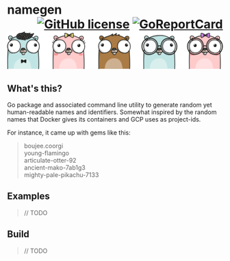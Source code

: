 # namegen <div style="float: right"> [![GitHub license](https://badgen.net/github/license/anandvarma/namegen)](https://github.com/anandvarma/namegen/blob/main/LICENSE) [![GoReportCard](https://goreportcard.com/badge/github.com/anandvarma/namegen)](https://goreportcard.com/report/github.com/anandvarma/namegen) </div>

![preview](https://raw.githubusercontent.com/ashleymcnamara/gophers/master/GOPHER_AVATARS.jpg)

## What's this?
Go package and associated command line utility to generate random yet human-readable names and identifiers. 
Somewhat inspired by the random names that Docker gives its containers and GCP uses as project-ids.

For instance, it came up with gems like this:

> boujee.coorgi<br />
> young-flamingo<br />
> articulate-otter-92<br />
> ancient-mako-7ab1g3<br />
> mighty-pale-pikachu-7133<br />




## Examples
> // TODO


## Build
> // TODO
